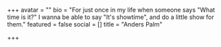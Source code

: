 +++
avatar = ""
bio = "For just once in my life when someone says \"What time is it?\" I wanna be able to say \"It's showtime\", and do a little show for them."
featured = false
social = []
title = "Anders Palm"

+++
